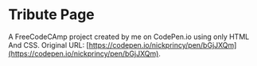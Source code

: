 # Tribute Page

A FreeCodeCAmp project created by me on CodePen.io using only HTML And CSS. Original URL: [https://codepen.io/nickprincy/pen/bGjJXQm](https://codepen.io/nickprincy/pen/bGjJXQm).

